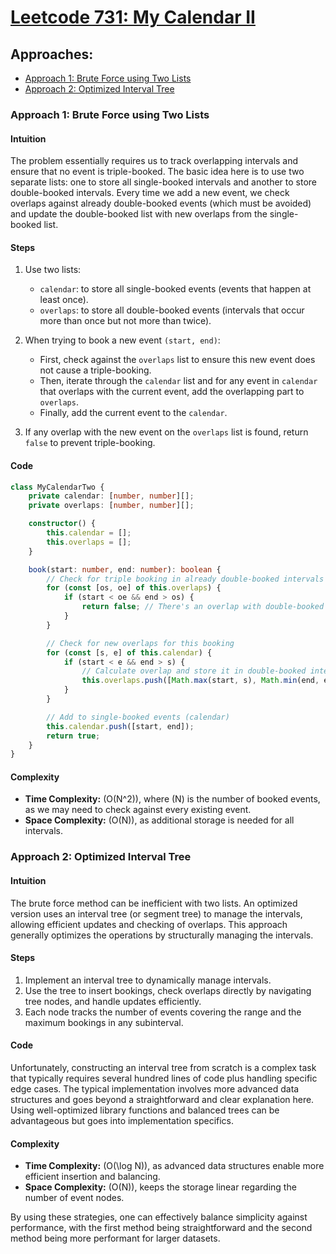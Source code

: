 # [Leetcode 731: My Calendar II](https://leetcode.com/problems/my-calendar-ii/)

## Approaches:
- [Approach 1: Brute Force using Two Lists](#approach-1-brute-force-using-two-lists)
- [Approach 2: Optimized Interval Tree](#approach-2-optimized-interval-tree)

### Approach 1: Brute Force using Two Lists

#### Intuition
The problem essentially requires us to track overlapping intervals and ensure that no event is triple-booked. The basic idea here is to use two separate lists: one to store all single-booked intervals and another to store double-booked intervals. Every time we add a new event, we check overlaps against already double-booked events (which must be avoided) and update the double-booked list with new overlaps from the single-booked list.

#### Steps
1. Use two lists:
   - `calendar`: to store all single-booked events (events that happen at least once).
   - `overlaps`: to store all double-booked events (intervals that occur more than once but not more than twice).

2. When trying to book a new event `(start, end)`:
   - First, check against the `overlaps` list to ensure this new event does not cause a triple-booking.
   - Then, iterate through the `calendar` list and for any event in `calendar` that overlaps with the current event, add the overlapping part to `overlaps`.
   - Finally, add the current event to the `calendar`.

3. If any overlap with the new event on the `overlaps` list is found, return `false` to prevent triple-booking.

#### Code

```typescript
class MyCalendarTwo {
    private calendar: [number, number][];
    private overlaps: [number, number][];

    constructor() {
        this.calendar = [];
        this.overlaps = [];
    }

    book(start: number, end: number): boolean {
        // Check for triple booking in already double-booked intervals
        for (const [os, oe] of this.overlaps) {
            if (start < oe && end > os) {
                return false; // There's an overlap with double-booked intervals
            }
        }

        // Check for new overlaps for this booking
        for (const [s, e] of this.calendar) {
            if (start < e && end > s) {
                // Calculate overlap and store it in double-booked intervals
                this.overlaps.push([Math.max(start, s), Math.min(end, e)]);
            }
        }

        // Add to single-booked events (calendar)
        this.calendar.push([start, end]);
        return true;
    }
}
```

#### Complexity
- **Time Complexity:** \(O(N^2)\), where \(N\) is the number of booked events, as we may need to check against every existing event.
- **Space Complexity:** \(O(N)\), as additional storage is needed for all intervals.

### Approach 2: Optimized Interval Tree

#### Intuition
The brute force method can be inefficient with two lists. An optimized version uses an interval tree (or segment tree) to manage the intervals, allowing efficient updates and checking of overlaps. This approach generally optimizes the operations by structurally managing the intervals.

#### Steps
1. Implement an interval tree to dynamically manage intervals.
2. Use the tree to insert bookings, check overlaps directly by navigating tree nodes, and handle updates efficiently.
3. Each node tracks the number of events covering the range and the maximum bookings in any subinterval.

#### Code

Unfortunately, constructing an interval tree from scratch is a complex task that typically requires several hundred lines of code plus handling specific edge cases. The typical implementation involves more advanced data structures and goes beyond a straightforward and clear explanation here. Using well-optimized library functions and balanced trees can be advantageous but goes into implementation specifics.

#### Complexity
- **Time Complexity:** \(O(\log N)\), as advanced data structures enable more efficient insertion and balancing.
- **Space Complexity:** \(O(N)\), keeps the storage linear regarding the number of event nodes.

By using these strategies, one can effectively balance simplicity against performance, with the first method being straightforward and the second method being more performant for larger datasets.

